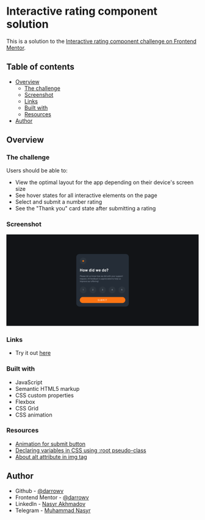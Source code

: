 # Interactive rating component solution

This is a solution to the [Interactive rating component challenge on Frontend Mentor](https://www.frontendmentor.io/challenges/interactive-rating-component-koxpeBUmI).

## Table of contents

- [Overview](#overview)
  - [The challenge](#the-challenge)
  - [Screenshot](#screenshot)
  - [Links](#links)
  - [Built with](#built-with)
  - [Resources](#resources)
- [Author](#author)

## Overview

### The challenge

Users should be able to:

- View the optimal layout for the app depending on their device's screen size
- See hover states for all interactive elements on the page
- Select and submit a number rating
- See the "Thank you" card state after submitting a rating

### Screenshot

![](./screenshot.png)

### Links

- Try it out [here](https://darrowv.github.io/interactive-rating-component)

### Built with

- JavaScript
- Semantic HTML5 markup
- CSS custom properties
- Flexbox
- CSS Grid
- CSS animation

### Resources

- [Animation for submit button](https://qna.habr.com/q/766181)
- [Declaring variables in CSS using :root pseudo-class](https://www.digitalocean.com/community/tutorials/css-root-pseudo-class)
- [About alt attribute in img tag](https://www.w3.org/WAI/tutorials/images/)

## Author

- Github - [@darrowv](https://github.com/darrowv)
- Frontend Mentor - [@darrowv](https://www.frontendmentor.io/profile/darrowv)
- LinkedIn - [Nasyr Akhmadov](https://linkedin.com/in/darrowv)
- Telegram - [Muhammad Nasyr](https://t.me/m_nasyr)